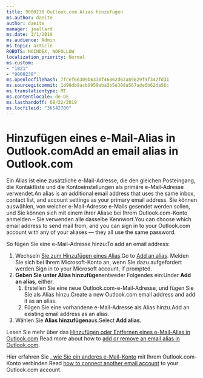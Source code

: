 ```yaml
---
title: 9000238 Outlook.com Alias hinzufügen
ms.author: daeite
author: daeite
manager: joallard
ms.date: 3/1/2019
ms.audience: Admin
ms.topic: article
ROBOTS: NOINDEX, NOFOLLOW
localization_priority: Normal
ms.custom:
- "1821"
- "9000238"
ms.openlocfilehash: 7fcef66309b6330f46062d62a89829f9f342fd31
ms.sourcegitcommit: 1d98db8acb9959aba3b5e308a567ade6b62da56c
ms.translationtype: MT
ms.contentlocale: de-DE
ms.lasthandoff: 08/22/2019
ms.locfileid: "36542700"
---
```

# <a name="add-an-email-alias-in-outlookcom"></a><span data-ttu-id="3d6fb-102">Hinzufügen eines e-Mail-Alias in Outlook.com</span><span class="sxs-lookup"><span data-stu-id="3d6fb-102">Add an email alias in Outlook.com</span></span>

<span data-ttu-id="3d6fb-103">Ein Alias ist eine zusätzliche e-Mail-Adresse, die den gleichen Posteingang, die Kontaktliste und die Kontoeinstellungen als primäre e-Mail-Adresse verwendet.</span><span class="sxs-lookup"><span data-stu-id="3d6fb-103">An alias is an additional email address that uses the same inbox, contact list, and account settings as your primary email address.</span></span> <span data-ttu-id="3d6fb-104">Sie können auswählen, von welcher e-Mail-Adresse e-Mails gesendet werden sollen, und Sie können sich mit einem ihrer Aliase bei Ihrem Outlook.com-Konto anmelden – Sie verwenden alle dasselbe Kennwort.</span><span class="sxs-lookup"><span data-stu-id="3d6fb-104">You can choose which email address to send mail from, and you can sign in to your Outlook.com account with any of your aliases — they all use the same password.</span></span>

<span data-ttu-id="3d6fb-105">So fügen Sie eine e-Mail-Adresse hinzu:</span><span class="sxs-lookup"><span data-stu-id="3d6fb-105">To add an email address:</span></span>

1. <span data-ttu-id="3d6fb-106">Wechseln [Sie zum Hinzufügen eines Alias](https://go.microsoft.com/fwlink/p/?linkid=864833).</span><span class="sxs-lookup"><span data-stu-id="3d6fb-106">Go to [Add an alias](https://go.microsoft.com/fwlink/p/?linkid=864833).</span></span> <span data-ttu-id="3d6fb-107">Melden Sie sich bei Ihrem Microsoft-Konto an, wenn Sie dazu aufgefordert werden.</span><span class="sxs-lookup"><span data-stu-id="3d6fb-107">Sign in to your Microsoft account, if prompted.</span></span>
2. <span data-ttu-id="3d6fb-108">**Geben Sie unter Alias hinzufügen**entweder Folgendes ein:</span><span class="sxs-lookup"><span data-stu-id="3d6fb-108">Under **Add an alias**, either:</span></span>
    1. <span data-ttu-id="3d6fb-109">Erstellen Sie eine neue Outlook.com-e-Mail-Adresse, und fügen Sie Sie als Alias hinzu.</span><span class="sxs-lookup"><span data-stu-id="3d6fb-109">Create a new Outlook.com email address and add it as an alias.</span></span>
    2. <span data-ttu-id="3d6fb-110">Fügen Sie eine vorhandene e-Mail-Adresse als Alias hinzu.</span><span class="sxs-lookup"><span data-stu-id="3d6fb-110">Add an existing email address as an alias.</span></span>
3. <span data-ttu-id="3d6fb-111">Wählen Sie **Alias hinzufügen**aus.</span><span class="sxs-lookup"><span data-stu-id="3d6fb-111">Select **Add alias**.</span></span>

<span data-ttu-id="3d6fb-112">Lesen Sie mehr über das [Hinzufügen oder Entfernen eines e-Mail-Alias in Outlook.com](https://support.office.com/article/459b1989-356d-40fa-a689-8f285b13f1f2?wt.mc_id=Office_Outlook_com_Alchemy).</span><span class="sxs-lookup"><span data-stu-id="3d6fb-112">Read more about how to [add or remove an email alias in Outlook.com](https://support.office.com/article/459b1989-356d-40fa-a689-8f285b13f1f2?wt.mc_id=Office_Outlook_com_Alchemy).</span></span>  

<span data-ttu-id="3d6fb-113">Hier erfahren Sie [, wie Sie ein anderes e-Mail-Konto](https://support.office.com/article/c5224df4-5885-4e79-91ba-523aa743f0ba?wt.mc_id=Office_Outlook_com_Alchemy) mit Ihrem Outlook.com-Konto verbinden.</span><span class="sxs-lookup"><span data-stu-id="3d6fb-113">Read [how to connect another email account](https://support.office.com/article/c5224df4-5885-4e79-91ba-523aa743f0ba?wt.mc_id=Office_Outlook_com_Alchemy) to your Outlook.com account.</span></span>